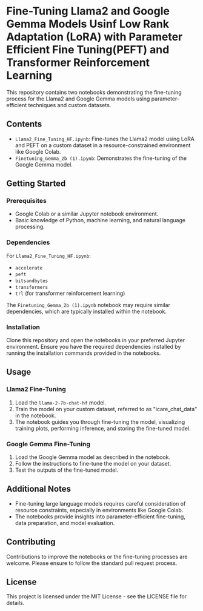 # Fine-Tuning Llama2 and Google Gemma Models Usinf Low Rank Adaptation (LoRA) with Parameter Efficient Fine Tuning(PEFT) and Transformer Reinforcement Learning

This repository contains two notebooks demonstrating the fine-tuning process for the Llama2 and Google Gemma models using parameter-efficient techniques and custom datasets.

## Contents
- `Llama2_Fine_Tuning_HF.ipynb`: Fine-tunes the Llama2 model using LoRA and PEFT on a custom dataset in a resource-constrained environment like Google Colab.
- `Finetuning_Gemma_2b (1).ipynb`: Demonstrates the fine-tuning of the Google Gemma model.

## Getting Started

### Prerequisites
- Google Colab or a similar Jupyter notebook environment.
- Basic knowledge of Python, machine learning, and natural language processing.

### Dependencies
For `Llama2_Fine_Tuning_HF.ipynb`:
- `accelerate`
- `peft`
- `bitsandbytes`
- `transformers`
- `trl` (for transformer reinforcement learning)

The `Finetuning_Gemma_2b (1).ipynb` notebook may require similar dependencies, which are typically installed within the notebook.

### Installation
Clone this repository and open the notebooks in your preferred Jupyter environment. Ensure you have the required dependencies installed by running the installation commands provided in the notebooks.

## Usage

### Llama2 Fine-Tuning
1. Load the `llama-2-7b-chat-hf` model.
2. Train the model on your custom dataset, referred to as "icare_chat_data" in the notebook.
3. The notebook guides you through fine-tuning the model, visualizing training plots, performing inference, and storing the fine-tuned model.

### Google Gemma Fine-Tuning
1. Load the Google Gemma model as described in the notebook.
2. Follow the instructions to fine-tune the model on your dataset.
3. Test the outputs of the fine-tuned model.

## Additional Notes
- Fine-tuning large language models requires careful consideration of resource constraints, especially in environments like Google Colab.
- The notebooks provide insights into parameter-efficient fine-tuning, data preparation, and model evaluation.

## Contributing
Contributions to improve the notebooks or the fine-tuning processes are welcome. Please ensure to follow the standard pull request process.

## License
This project is licensed under the MIT License - see the LICENSE file for details.
